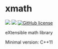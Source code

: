 # xmath
![](https://img.shields.io/badge/language-C%2B%2B-red) ![](https://img.shields.io/badge/version-0.1.0-brightgreen) [![GitHub license](https://img.shields.io/badge/license-MIT-blue.svg)](https://github.com/myyrakle/xmath/blob/master/LICENSE)  


eXtensible math library


Minimal version: C++11
